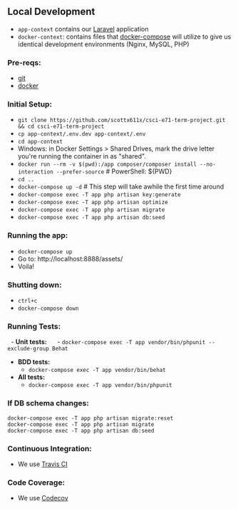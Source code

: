  ## Local Development

- `app-context` contains our [Laravel](https://laravel.com/)  application
- `docker-context`: contains files that [docker-compose](https://docs.docker.com/compose/) will utilize to give us identical development environments (Nginx, MySQL, PHP)

### Pre-reqs: 
- [git](https://git-scm.com/book/en/v2/Getting-Started-Installing-Git)
- [docker](https://docs.docker.com/engine/installation/)

### Initial Setup:
- `git clone https://github.com/scottx611x/csci-e71-term-project.git && cd csci-e71-term-project`
- `cp app-context/.env.dev app-context/.env`
- `cd app-context`
- Windows: in Docker Settings > Shared Drives, mark the drive letter you're running the container in as "shared".
- `docker run --rm -v $(pwd):/app composer/composer install --no-interaction --prefer-source` # PowerShell: ${PWD}
- `cd ..`
- `docker-compose up -d` # This step will take awhile the first time around
- `docker-compose exec -T app php artisan key:generate`
- `docker-compose exec -T app php artisan optimize`
- `docker-compose exec -T app php artisan migrate`
- `docker-compose exec -T app php artisan db:seed`

### Running the app:
- `docker-compose up`
- Go to: http://localhost:8888/assets/
- Voila!

### Shutting down:
 - `ctrl+c`
 - `docker-compose down`

### Running Tests:
   - **Unit tests:**
      - `docker-compose exec -T app vendor/bin/phpunit --exclude-group Behat`
   - **BDD tests:**
      - `docker-compose exec -T app vendor/bin/behat`
   - **All tests:**
      - `docker-compose exec -T app vendor/bin/phpunit`

### If DB schema changes:
```
docker-compose exec -T app php artisan migrate:reset
docker-compose exec -T app php artisan migrate
docker-compose exec -T app php artisan db:seed
```
### Continuous Integration:
- We use [Travis CI](https://travis-ci.org/scottx611x/csci-e71-term-project)

### Code Coverage:
- We use [Codecov](https://codecov.io/gh/scottx611x/csci-e71-term-project) 
